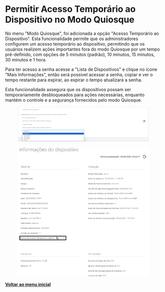# Permitir Acesso Temporário ao Dispositivo no Modo Quiosque

No menu "Modo Quiosque", foi adicionada a opção "Acesso Temporário ao Dispositivo". Esta funcionalidade permite que os administradores configurem um acesso temporário ao dispositivo, permitindo que os usuários realizem ações importantes fora do modo Quiosque por um tempo pré-definido, com opções de 5 minutos (padrão), 10 minutos, 15 minutos, 30 minutos e 1 hora.

Para ter acesso a senha acesse a "Lista de Dispositivos" e clique no ícone "Mais Informações", então será possível acessar a senha, copiar e ver o tempo restante para expirar, ao expirar o tempo atualizará a senha.

Esta funcionalidade assegura que os dispositivos possam ser temporariamente desbloqueados para ações necessárias, enquanto mantém o controle e a segurança fornecidos pelo modo Quiosque.

<figure><img src="../../.gitbook/assets/image (8).png" alt=""><figcaption></figcaption></figure>

<figure><img src="../../.gitbook/assets/Captura de tela 2024-06-03 180813 (1).png" alt=""><figcaption></figcaption></figure>

[**Voltar ao menu inicial**](./)
